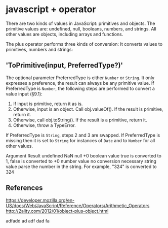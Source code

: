 # javascript + operator
There are two kinds of values in JavaScript: primitives and objects. The primitive values are: undefined, null, booleans, numbers, and strings. All other values are objects, including arrays and functions.



The plus operator performs three kinds of conversion: It converts values to primitives, numbers and strings:

## 'ToPrimitive(input, PreferredType?)'
The optional parameter PreferredType is either `Number` or `String`. It only expresses a preference, the result can always be any primitive value. If PreferredType is `Number`, the following steps are performed to convert a value input (§9.1):
1. If input is primitive, return it as is. 
1. Otherwise, input is an object. Call obj.valueOf(). If the result is primitive, return it.
1. Otherwise, call obj.toString(). If the result is a primitive, return it.
1. Otherwise, throw a TypeError.

If PreferredType is `String`, steps 2 and 3 are swapped. If PreferredType is missing then it is set to `String` for instances of `Date` and to `Number` for all other values.

Argument	Result
undefined	NaN
null	+0
boolean value	true is converted to 1, false is converted to +0
number value	no conversion necessary
string value	parse the number in the string. For example, "324" is converted to 324
## References
https://developer.mozilla.org/en-US/docs/Web/JavaScript/Reference/Operators/Arithmetic_Operators
http://2ality.com/2012/01/object-plus-object.html

adfadd ad adf dad fa
<i-toc/>

